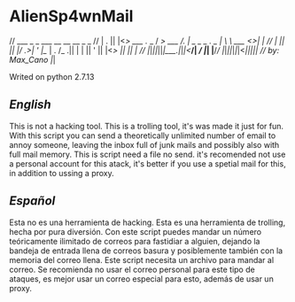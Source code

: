 # AlienSp4wnMail

//  ___  _  _            ___        __               __ __       _  _ 
// | . || |<_> ___ ._ _ / __> ___  /. |  _ _ _ ._ _ |  \  \ ___ <_>| |
// |   || || |/ ._>| ' |\__ \| . \/_  .|| | | || ' ||     |<_> || || |
// |_|_||_||_|\___.|_|_|<___/|  _/  |_| |__/_/ |_|_||_|_|_|<___||_||_|
// by: Max_Cano              |_|    

Writed on python 2.7.13

***English***
-------------------------------------------------------------------------------------------------------------------------

This is not a hacking tool. This is a trolling tool, it's was made it just for fun.
With this script you can send a theoretically unlimited number of email to annoy someone, leaving the inbox full of junk mails and possibly also with full mail memory.
This is script need a file no send.
it's recomended not use a personal account for this atack, it's better if you use a spetial mail for this, in addition to ussing a proxy.

***Español***
-------------------------------------------------------------------------------------------------------------------------

Esta no es una herramienta de hacking. Esta es una herramienta de trolling, hecha por pura diversión.
Con este script puedes mandar un número teóricamente ilimitado de correos para fastidiar a alguien, dejando la bandeja de entrada llena de correos basura y posiblemente también con la memoria del correo llena.
Este script necesita un archivo para mandar al correo.
Se recomienda no usar el correo personal para este tipo de ataques, es mejor usar un correo especial para esto, además de usar un proxy. 
